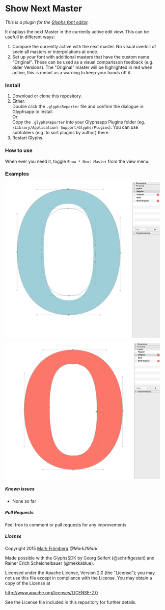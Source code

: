 # Show Next Master

*This is a plugin for the [Glyphs font editor](http://glyphsapp.com/).*  

It displays the next Master in the currently active edit view. This can be usefull in different ways:  

1. Compare the currently active with the next master. No visual overkill of seein all masters or interpolations at once.  
2. Set up your font with additional masters that have the custom name "Original". These can be used as a visual comparisson feedback (e.g. older Versions). The "Original" master will be highlighted in red when active, this is meant as a warning to keep your hands off it.  

### Install

1. Download or clone this repository.
2. Either:  
   Double click the `.glyphsReporter` file and confirm the dialogue in Glyphsapp to install.  
   Or:  
   Copy the `.glyphsReporter` into your Glyphsapp Plugins folder (eg. `/Library/Application\ Support/Glyphs/Plugins`). You can use subfolders (e.g. to sort plugins by author) there.
3. Restart Glyphs.

### How to use

When ever you need it, toggle `Show * Next Master` from the view menu.

### Examples

![Show Next Master Demo](https://raw.githubusercontent.com/DeutschMark/Show-Next-Master/master/Screenshots/Show%20Next%20Master%2001.png?raw=true "Show Next Master Demo")

![Show Next Master Demo](https://github.com/DeutschMark/Show-Next-Master/blob/master/Screenshots/Show%20Next%20Master%2002.png?raw=true "Show Next Master Demo")


##### Known issues

- None so far

##### Pull Requests

Feel free to comment or pull requests for any improvements.

##### License

Copyright 2015 [Mark Frömberg](http://www.markfromberg.com/) *@Mark2Mark*

Made possible with the GlyphsSDK by Georg Seifert (@schriftgestalt) and Rainer Erich Scheichelbauer (@mekkablue).

Licensed under the Apache License, Version 2.0 (the "License");
you may not use this file except in compliance with the License.
You may obtain a copy of the License at

http://www.apache.org/licenses/LICENSE-2.0

See the License file included in this repository for further details.
